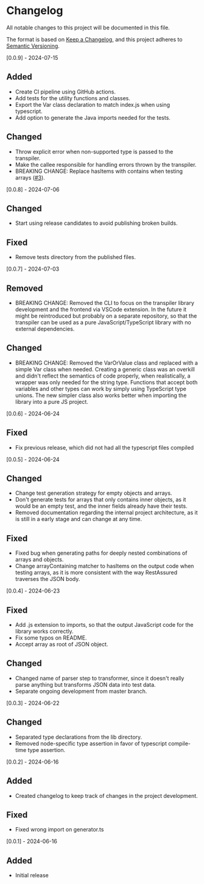# Changelog

All notable changes to this project will be documented in this file.

The format is based on [Keep a Changelog](https://keepachangelog.com/en/1.1.0/),
and this project adheres to [Semantic Versioning](https://semver.org/spec/v2.0.0.html).

[0.0.9] - 2024-07-15
## Added
- Create CI pipeline using GitHub actions.
- Add tests for the utility functions and classes.
- Export the Var class declaration to match index.js when using typescript.
- Add option to generate the Java imports needed for the tests.

## Changed
- Throw explicit error when non-supported type is passed to the transpiler.
- Make the callee responsible for handling errors thrown by the transpiler.
- BREAKING CHANGE: Replace hasItems with contains when testing arrays ([#3](https://github.com/Israel77/restassured-test-generator/issues/3)).

[0.0.8] - 2024-07-06
## Changed
- Start using release candidates to avoid publishing broken builds.

## Fixed
- Remove tests directory from the published files.

[0.0.7] - 2024-07-03
## Removed
- BREAKING CHANGE: Removed the CLI to focus on the transpiler library development and the frontend via VSCode extension. In the future it might be reintroduced but probably on a separate repository, so that the transpiler can be used as a pure JavaScript/TypeScript library with no external dependencies.

## Changed
- BREAKING CHANGE: Removed the VarOrValue class and replaced with a simple Var class when needed. Creating a generic class was an overkill and didn't reflect the semantics of code properly, when realistically, a wrapper was only needed for the string type. Functions that accept both variables and other types can work by simply using TypeScript type unions. The new simpler class also works better when importing the library into a pure JS project.

[0.0.6] - 2024-06-24
## Fixed
- Fix previous release, which did not had all the typescript files compiled

[0.0.5] - 2024-06-24
## Changed
- Change test generation strategy for empty objects and arrays.
- Don't generate tests for arrays that only contains inner objects, as it would be an empty test, and the inner fields already have their tests.
- Removed documentation regarding the internal project architecture, as it is still in a early stage and can change at any time.

## Fixed
- Fixed bug when generating paths for deeply nested combinations of arrays and objects.
- Change arrayContaining matcher to hasItems on the output code when testing arrays, as it is more consistent with the way RestAssured traverses the JSON body.

[0.0.4] - 2024-06-23
## Fixed
- Add .js extension to imports, so that the output JavaScript code for the library works correctly.
- Fix some typos on README.
- Accept array as root of JSON object.

## Changed
- Changed name of parser step to transformer, since it doesn't really parse anything but transforms JSON data into test data.
- Separate ongoing development from master branch.

[0.0.3] - 2024-06-22
## Changed
- Separated type declarations from the lib directory.
- Removed node-specific type assertion in favor of typescript compile-time type assertion.

[0.0.2] - 2024-06-16

## Added
- Created changelog to keep track of changes in the project development.

## Fixed
- Fixed wrong import on generator.ts

[0.0.1] - 2024-06-16

## Added
- Initial release
